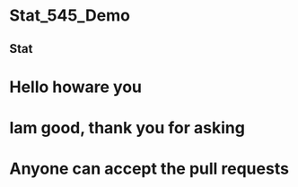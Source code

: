 # Stat_545_Demo

## Stat


# Hello howare you

# Iam good, thank you for asking

# Anyone can accept the pull requests
